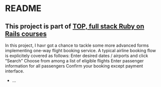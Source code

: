 # README
## This project is part of [TOP, full stack Ruby on Rails courses](https://www.theodinproject.com/paths/full-stack-ruby-on-rails/courses/ruby-on-rails)

In this project, I havr got a chance to tackle some more advanced forms implementing one-way flight booking service. A typical airline booking flow is explicitely covered as follows:
    Enter desired dates / airports and click “Search”
    Choose from among a list of eligible flights
    Enter passenger information for all passengers
    Confirm your booking except payment interface.
* ...
